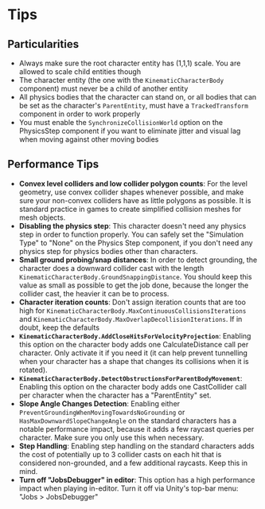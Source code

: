 
# Tips

## Particularities
* Always make sure the root character entity has (1,1,1) scale. You are allowed to scale child entities though
* The character entity (the one with the `KinematicCharacterBody` component) must never be a child of another entity
* All physics bodies that the character can stand on, or all bodies that can be set as the character's `ParentEntity`, must have a `TrackedTransform` component in order to work properly
* You must enable the `SynchronizeCollisionWorld` option on the PhysicsStep component if you want to eliminate jitter and visual lag when moving against other moving bodies


## Performance Tips

- **Convex level colliders and low collider polygon counts**: For the level geometry, use convex collider shapes whenever possible, and make sure your non-convex colliders have as little polygons as possible. It is standard practice in games to create simplified collision meshes for mesh objects.
- **Disabling the physics step**: This character doesn't need any physics step in order to function properly. You can safely set the "Simulation Type" to "None" on the Physics Step component, if you don't need any physics step for physics bodies other than characters.
- **Small ground probing/snap distances**: In order to detect grounding, the character does a downward collider cast with the length `KinematicCharacterBody.GroundSnappingDistance`. You should keep this value as small as possible to get the job done, because the longer the collider cast, the heavier it can be to process. 
- **Character iteration counts**: Don't assign iteration counts that are too high for `KinematicCharacterBody.MaxContinuousCollisionsIterations` and `KinematicCharacterBody.MaxOverlapDecollisionIterations`. If in doubt, keep the defaults
- **`KinematicCharacterBody.AddCloseHitsForVelocityProjection`**: Enabling this option on the character body adds one CalculateDistance call per character. Only activate it if you need it (it can help prevent tunnelling when your character has a shape that changes its collisions when it is rotated).
- **`KinematicCharacterBody.DetectObstructionsForParentBodyMovement`**: Enabling this option on the character body adds one CastCollider call per character when the character has a "ParentEntity" set.
- **Slope Angle Changes Detection**: Enabling either `PreventGroundingWhenMovingTowardsNoGrounding` or `HasMaxDownwardSlopeChangeAngle` on the standard characters has a notable performance impact, because it adds a few raycast queries per character. Make sure you only use this when necessary.
- **Step Handling**: Enabling step handling on the standard characters adds the cost of potentially up to 3 collider casts on each hit that is considered non-grounded, and a few additional raycasts. Keep this in mind.
- **Turn off "JobsDebugger" in editor**:  This option has a high performance impact when playing in-editor. Turn it off via Unity's top-bar menu: "Jobs > JobsDebugger"
